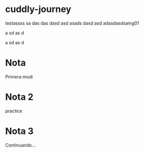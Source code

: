 # cuddly-journey
testassss sa das das dasd asd asads dasd asd adasdasdsaing01

a
sd
as
d

a
sd
as
d

# Nota 

Primera modi

# Nota 2
practice

# Nota 3
Continuando...